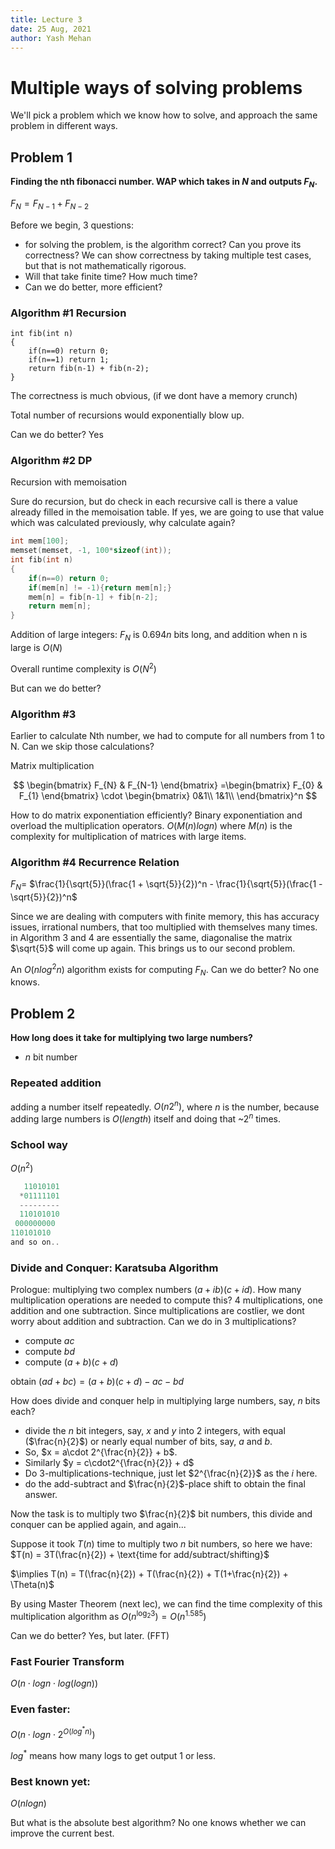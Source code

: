 ```yaml
---
title: Lecture 3
date: 25 Aug, 2021
author: Yash Mehan
---
```


# Multiple ways of solving problems

We'll pick a problem which we know how to solve, and approach the same problem in different ways.

## Problem 1

**Finding the nth fibonacci number. WAP which takes in $N$ and outputs $F_N$.**

$F_N = F_{N-1} + F_{N-2}$

Before we begin, 3 questions:

- for solving the problem, is the algorithm correct? Can you prove its correctness? We can show correctness by taking multiple test cases, but that is not mathematically rigorous.
- Will that take finite time? How much time?
- Can we do better, more efficient?

### Algorithm #1 Recursion

```
int fib(int n)
{
	if(n==0) return 0;
	if(n==1) return 1;
	return fib(n-1) + fib(n-2);
}
```

The correctness is much obvious, (if we dont have a memory crunch)

Total number of recursions would exponentially blow up.  

Can we do better? Yes

### Algorithm #2 DP

Recursion with memoisation

Sure do recursion, but do check in each recursive call is there a value already filled in the memoisation table. If yes, we are going to use that value which was calculated previously, why calculate again?

```c
int mem[100];
memset(memset, -1, 100*sizeof(int));
int fib(int n)
{
	if(n==0) return 0;
	if(mem[n] != -1){return mem[n];}
	mem[n] = fib[n-1] + fib[n-2];
	return mem[n];
}
```

Addition of large integers: $F_N$ is $0.694n$ bits long, and addition when n is large is $O(N)$

Overall runtime complexity is $O(N^2)$

But can we do better?

### Algorithm #3

Earlier to calculate Nth number, we had to compute for all numbers from 1 to N. Can we skip those calculations?

Matrix multiplication

$$
\begin{bmatrix}
F_{N} & F_{N-1}
\end{bmatrix}
=\begin{bmatrix}
F_{0} & F_{1}
\end{bmatrix} \cdot
\begin{bmatrix}
0&1\\
1&1\\
\end{bmatrix}^n
$$

How to do matrix exponentiation efficiently? Binary exponentiation and overload the multiplication operators. $O(M(n)logn)$ where $M(n)$ is the complexity for multiplication of matrices with large items.

### Algorithm #4 Recurrence Relation

$F_N  =$  $\frac{1}{\sqrt{5}}(\frac{1 + \sqrt{5}}{2})^n - \frac{1}{\sqrt{5}}(\frac{1 - \sqrt{5}}{2})^n$

Since we are dealing with computers with finite memory, this has accuracy issues, irrational numbers, that too multiplied with themselves many times. in Algorithm 3 and 4 are essentially the same, diagonalise the matrix $\sqrt{5}$ will come up again. This brings us to our second problem.

An $O(nlog^2n)$ algorithm exists for computing $F_N$. Can we do better? No one knows.

## Problem 2

**How long does it take for multiplying two large numbers?**

- $n$ bit number

### Repeated addition

adding a number itself repeatedly. $O(n2^n)$, where $n$ is the number, because adding large numbers is $O(length)$ itself and doing that ~$2^n$ times.

### School way

$O(n^2)$

```c
   11010101
  *01111101
  ---------
  110101010
 000000000
110101010
and so on..
```

### Divide and Conquer: Karatsuba Algorithm

Prologue: multiplying two complex numbers $(a+ib)(c+id)$. How many multiplication operations are needed to compute this? 4 multiplications, one addition and one subtraction. Since multiplications are costlier, we dont worry about addition and subtraction. Can we do in 3 multiplications?

- compute $ac$
- compute $bd$
- compute $(a+b)(c+d)$

obtain $(ad+bc) = (a+b)(c+d) -ac-bd$

How does divide and conquer help in multiplying large numbers, say, $n$ bits each?

- divide the $n$ bit integers, say, $x$ and $y$ into 2 integers, with equal ($\frac{n}{2}$) or nearly equal number of bits, say, $a$ and $b$.
- So, $x = a\cdot 2^{\frac{n}{2}} + b$.
- Similarly $y = c\cdot2^{\frac{n}{2}} + d$
- Do 3-multiplications-technique, just let $2^{\frac{n}{2}}$ as the $i$ here.
- do the add-subtract and $\frac{n}{2}$-place shift to obtain the final answer.

Now the task is to multiply two $\frac{n}{2}$ bit numbers, this divide and conquer can be applied again, and again...

Suppose it took $T(n)$  time to multiply two $n$ bit numbers, so here we have: $T(n) = 3T(\frac{n}{2}) + \text{time for add/subtract/shifting}$

$\implies T(n) = T(\frac{n}{2}) + T(\frac{n}{2}) + T(1+\frac{n}{2}) + \Theta(n)$

By using Master Theorem (next lec), we can find the time complexity of this multiplication algorithm as $O(n^{\log_2 3}) = O(n^{1.585})$

Can we do better? Yes, but later. (FFT)

### Fast Fourier Transform

$O(n \cdot logn\cdot log(logn))$

### Even faster:

$O(n\cdot logn \cdot 2^{O(log^{*}n)})$

$log^*$ means how many logs to get output 1 or less. 

### Best known yet:

$O(nlogn)$

But what is the absolute best algorithm? No one knows whether we can improve the current best.
